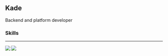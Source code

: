 ## Kade

Backend and platform developer

### Skills



---

<img align="left" src="https://github-readme-stats.vercel.app/api/top-langs/?username=prefect12&bg_color=30,e96443,904e95&title_color=fff&text_color=fff" />
<img align="left" src="https://github-readme-stats.vercel.app/api?username=prefect12&show_icons=true&bg_color=30,e96443,904e95&title_color=fff&text_color=fff&line_height=40&v=5" />
